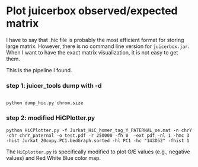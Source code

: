 # Plot juicerbox observed/expected matrix

I have to say that .hic file is probably the most efficient format for storing large matrix. However, there is no command line version for `juicerbox.jar`. When I want to have the exact matrix visualization, it is not easy to get them.

This is the pipeline I found.

### step 1: juicer_tools dump with -d

```

python dump_hic.py chrom.size

```

### step 2: modified HiCPlotter.py

```
python HiCPlotter.py -f Jurkat_HiC_homer_tag_Y_PATERNAL_oe.mat -n chrY -chr chrY_paternal -o test.pdf -r 250000 -fh 0  -ext pdf -nl 1 -hmc 3 -hist Jurkat_20copy.PC1.bedGraph.sorted -hl PC1 -hc "143D52" -fhist 1
```

The `HiCplotter.py` is specifically modified to plot O/E values (e.g., negative values) and Red White Blue color map.


